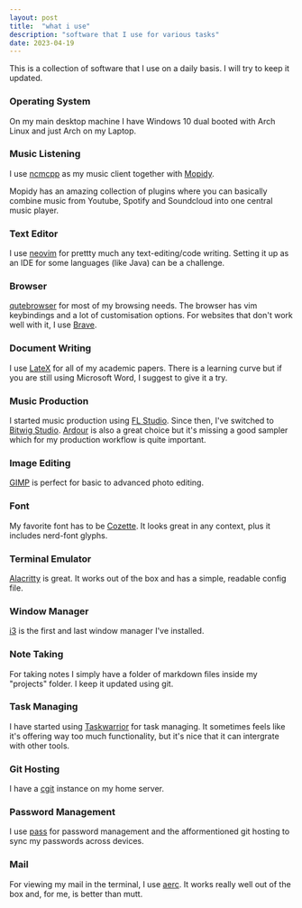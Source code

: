```yaml
---
layout: post
title:  "what i use"
description: "software that I use for various tasks"
date: 2023-04-19
---
```


This is a collection of software that I use on a daily basis. I will try to keep it updated. 

### Operating System

On my main desktop machine I have Windows 10 dual booted with Arch Linux and just Arch on my Laptop.

### Music Listening

I use [ncmcpp](https://github.com/ncmpcpp/ncmpcpp) as my music client together with [Mopidy](https://docs.mopidy.com/en/latest/installation/). 

Mopidy has an amazing collection of plugins where you can basically combine music from Youtube, Spotify and Soundcloud into one central music player.

### Text Editor

I use [neovim](https://neovim.io/) for prettty much any text-editing/code writing. Setting it up as an IDE for some languages (like Java) can be a challenge.

### Browser

[qutebrowser](https://www.qutebrowser.org/index.html) for most of my browsing needs. The browser has vim keybindings and a lot of customisation options.
For websites that don't work well with it, I use [Brave](https://brave.com/).

### Document Writing

I use [LateX](https://en.wikipedia.org/wiki/LaTeX) for all of my academic papers. There is a learning curve but if you are still using Microsoft Word, I suggest to give it a try. 

### Music Production 

I started music production using [FL Studio](https://www.image-line.com/). Since then, I've 
switched to [Bitwig Studio](https://www.bitwig.com/). [Ardour](http://ardour.org/) 
is also a great choice but it's missing a good sampler which for my production workflow is quite important.

### Image Editing 

[GIMP](https://www.gimp.org/) is perfect for basic to advanced photo editing. 

### Font

My favorite font has to be [Cozette](https://github.com/slavfox/Cozette). It looks great in any context, plus it includes nerd-font glyphs.

### Terminal Emulator

[Alacritty](https://github.com/alacritty/alacritty) is great. It works out of the box and has a simple, readable config file.

### Window Manager 

[i3](https://i3wm.org/) is the first and last window manager I've installed.

### Note Taking

For taking notes I simply have a folder of markdown files inside my "projects" folder. I keep it updated using git.

### Task Managing

I have started using [Taskwarrior](https://taskwarrior.org/) for task managing. It sometimes feels like it's offering way too much functionality, but it's nice that it can intergrate with other tools.

### Git Hosting

I have a [cgit](https://git.zx2c4.com/cgit/) instance on my home server.

### Password Management

I use [pass](https://www.passwordstore.org/) for password management and the afformentioned git hosting to sync my passwords across devices.

### Mail

For viewing my mail in the terminal, I use [aerc](https://aerc-mail.org/). It works really well out of the box and, for me, is better than mutt.
